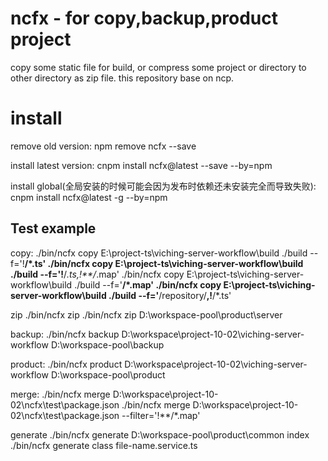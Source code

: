 # ncfx - for copy,backup,product project

copy some static file for build, or compress some project or directory to other directory as zip file.
this repository base on ncp.

# install

remove old version:
npm remove ncfx --save

install latest version:
cnpm install ncfx@latest --save --by=npm

install global(全局安装的时候可能会因为发布时依赖还未安装完全而导致失败):
cnpm install ncfx@latest -g --by=npm

## Test example
copy:
./bin/ncfx copy E:\\project-ts\\viching-server-workflow\\build ./build --f='!**/*.ts'
./bin/ncfx copy E:\\project-ts\\viching-server-workflow\\build ./build --f='!**/*.ts,!**/*.map'
./bin/ncfx copy E:\\project-ts\\viching-server-workflow\\build ./build --f='**/*.map'
./bin/ncfx copy E:\\project-ts\\viching-server-workflow\\build ./build --f='**/repository/**,!**/*.ts'

zip
./bin/ncfx zip
./bin/ncfx zip D:\\workspace-pool\\product\\server

backup:
./bin/ncfx backup D:\\workspace\\project-10-02\\viching-server-workflow D:\\workspace-pool\\backup

product:
./bin/ncfx product D:\\workspace\\project-10-02\\viching-server-workflow D:\\workspace-pool\\product

merge:
./bin/ncfx merge D:\\workspace\\project-10-02\\ncfx\\test\\package.json
./bin/ncfx merge D:\\workspace\\project-10-02\\ncfx\\test\\package.json --filter='!**/*.map'

generate
./bin/ncfx generate D:\\workspace-pool\\product\\common index
./bin/ncfx generate class file-name.service.ts



